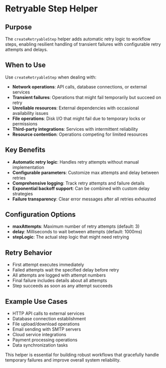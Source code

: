 # Retryable Step Helper

## Purpose

The `createRetryableStep` helper adds automatic retry logic to workflow steps, enabling resilient handling of transient failures with configurable retry attempts and delays.

## When to Use

Use `createRetryableStep` when dealing with:

- **Network operations**: API calls, database connections, or external services
- **Transient failures**: Operations that might fail temporarily but succeed on retry
- **Unreliable resources**: External dependencies with occasional availability issues
- **File operations**: Disk I/O that might fail due to temporary locks or permissions
- **Third-party integrations**: Services with intermittent reliability
- **Resource contention**: Operations competing for limited resources

## Key Benefits

- **Automatic retry logic**: Handles retry attempts without manual implementation
- **Configurable parameters**: Customize max attempts and delay between retries
- **Comprehensive logging**: Track retry attempts and failure details
- **Exponential backoff support**: Can be combined with custom delay strategies
- **Failure transparency**: Clear error messages after all retries exhausted

## Configuration Options

- **maxAttempts**: Maximum number of retry attempts (default: 3)
- **delay**: Milliseconds to wait between attempts (default: 1000ms)
- **stepLogic**: The actual step logic that might need retrying

## Retry Behavior

- First attempt executes immediately
- Failed attempts wait the specified delay before retry
- All attempts are logged with attempt numbers
- Final failure includes details about all attempts
- Step succeeds as soon as any attempt succeeds

## Example Use Cases

- HTTP API calls to external services
- Database connection establishment
- File upload/download operations
- Email sending with SMTP servers
- Cloud service integrations
- Payment processing operations
- Data synchronization tasks

This helper is essential for building robust workflows that gracefully handle temporary failures and improve overall system reliability.
